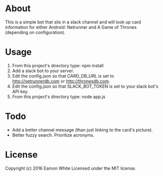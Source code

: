# About
This is a simple bot that sits in a slack channel and will look up card information for either Android: Netrunner and A Game of Thrones (depending on configuration).

# Usage
1. From this project's directory type: npm install
2. Add a slack bot to your server.
3. Edit the config.json so that CARD_DB_URL is set to http://netrunnerdb.com or http://thronesdb.com.
4. Edit the config.json so that SLACK_BOT_TOKEN is set to your slack bot's API key.
5. From this project's directory type: node app.js

# Todo
* Add a better channel message (than just linking to the card's picture).
* Better fuzzy search. Prioritize acronyms.

# License
Copyright (c) 2016 Eamon White Licensed under the MIT license.